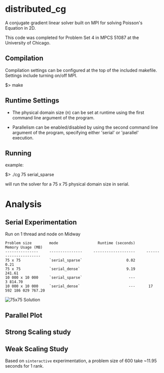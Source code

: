 # distributed_cg
A conjugate gradient linear solver built on MPI for solving
Poisson's Equation in 2D.

This code was completed for Problem Set 4 in
MPCS 51087 at the University of Chicago.

## Compilation
Compilation settings can be configured at the top of the included makefile.
Settings include turning on/off MPI.

$> make

## Runtime Settings
- The physical domain size (n) can be set at runtime using the first
command line argument of the program.

- Parallelism can be enabled/disabled by using the second command
line argument of the program, specifying either 'serial' or 'parallel'
execution.

## Running
example:

$> ./cg 75 serial_sparse

will run the solver for a 75 x 75 physical domain size in serial.

# Analysis

## Serial Experimentation
Run on 1 thread and node on Midway

    Problem size        mode                  Runtime (seconds)          Memory Usage (MB)
    ---------------     ---------------     -------------------     ----------------------
    75 x 75             `serial_sparse`                    0.02                       0.21
    75 x 75             `serial_dense`                     9.19                     241.61
    10 000 x 10 000     `serial_sparse`                     ---                   3 814.70
    10 000 x 10 000     `serial_dense`                      ---      17 592 186 029 767.20

![75x75 Solution](picture.png)

## Parallel Plot

## Strong Scaling study

## Weak Scaling Study
Based on `sinteractive` experimentation, a problem size of 600 take ~11.95 seconds for 1 rank.
